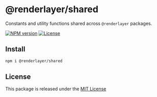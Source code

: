 # @renderlayer/shared

Constants and utility functions shared across `@renderlayer` packages.

[![NPM version][npm-badge]][npm-url]
[![License][license-badge]][license-url]

## Install

```bash
npm i @renderlayer/shared
```

## License

This package is released under the [MIT License][license-url]

[npm-badge]: https://img.shields.io/npm/v/@renderlayer/shared
[npm-url]: https://www.npmjs.com/package/@renderlayer/shared
[license-badge]: https://img.shields.io/npm/l/renderlayer.svg?cacheSeconds=2592000
[license-url]: https://github.com/epreston/renderlayer/blob/main/LICENSE
